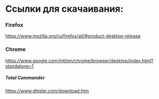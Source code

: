 # Ссылки для скачаивания:

### Firefox<br>
https://www.mozilla.org/ru/firefox/all/#product-desktop-release

### Chrome
https://www.google.com/intl/en/chrome/browser/desktop/index.html?standalone=1


##### Total Commander
https://www.ghisler.com/download.htm
<!--
**heereen/heereen** is a ✨ _special_ ✨ repository because its `README.md` (this file) appears on your GitHub profile.

Here are some ideas to get you started:

- 🔭 I’m currently working on ...
- 🌱 I’m currently learning ...
- 👯 I’m looking to collaborate on ...
- 🤔 I’m looking for help with ...
- 💬 Ask me about ...
- 📫 How to reach me: ...
- 😄 Pronouns: ...
- ⚡ Fun fact: ...
- 
-->
